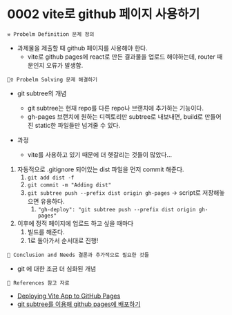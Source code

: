 # 0002 vite로 github 페이지 사용하기

```
⚒ Probelm Definition 문제 정의
```

- 과제물을 제출할 때 github 페이지를 사용해야 한다.
  - vite로 github pages에 react로 만든 결과물을 업로드 해야하는데, router 때문인지 오류가 발생함.

```
🚶‍♀️ Probelm Solving 문제 해결하기
```

- git subtree의 개념

  - git subtree는 현재 repo를 다른 repo나 브랜치에 추가하는 기능이다.
  - gh-pages 브랜치에 원하는 디렉토리만 subtree로 내보내면, build로 만들어진 static한 파일들만 넘겨줄 수 있다.

- 과정
  - vite를 사용하고 있기 때문에 더 헷갈리는 것들이 많았다...

1. 자동적으로 .gitignore 되어있는 dist 파일을 먼저 commit 해준다.
   1. `git add dist -f`
   2. `git commit -m "Adding dist"`
   3. `git subtree push --prefix dist origin gh-pages` -> script로 저장해놓으면 유용하다.
      1. `"gh-deploy": "git subtree push --prefix dist origin gh-pages"`
2. 이후에 정적 페이지에 업로드 하고 싶을 때마다
   1. 빌드를 해준다.
   2. 1로 돌아가서 순서대로 진행!

```
🍎 Conclusion and Needs 결론과 추가적으로 필요한 것들
```

- git 에 대한 조금 더 심화된 개념

```
📄 References 참고 자료
```

- [Deploying Vite App to GitHub Pages](https://dev.to/shashannkbawa/deploying-vite-app-to-github-pages-3ane)
- [git subtree를 이용해 github pages에 배포하기](https://www.hahwul.com/2021/08/28/gh-pages-deploy-with-git-subtree/)
